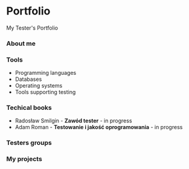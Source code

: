 # Portfolio
My Tester's Portfolio
<h3>About me</h3>
<h3>Tools</h3>  
<ul>
  <li>Programming languages
    
  </li>
  <li>Databases
    
  </li>
  <li>Operating systems
    
  </li>
  <li>Tools supporting testing
   
  </li>
  
</ul>
  
<h3> Techical books</h3>
<ul>
  <li>Radosław Smilgin - <b>Zawód tester</b> - in progress</li>
  <li>Adam Roman - <b>Testowanie i jakość oprogramowania</b> - in progress</li>
</ul>

<h3>Testers groups</h3>
<h3>My projects</h3>
